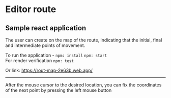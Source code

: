 # Editor route

## Sample react application

The user can create on the map of the route, indicating that the initial, final and intermediate points of movement.

To run the application - 
`npm: install`
`npm: start`   
For render verification `npm: test`

Or link: 
<https://rout-map-2e63b.web.app/>

--------------------
After the mouse cursor to the desired location, you can fix the coordinates of the next point by pressing the left mouse button

